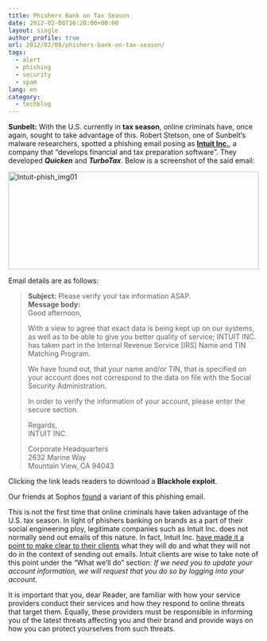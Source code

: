 ```yaml
---
title: Phishers Bank on Tax Season
date: 2012-02-08T16:20:00+00:00
layout: single
author_profile: true
url: 2012/02/08/phishers-bank-on-tax-season/
tags:
  - alert
  - phishing
  - security
  - spam
lang: en
category: 
  - techblog
---
```

**Sunbelt:** With the U.S. currently in **tax season**, online criminals have, once again, sought to take advantage of this. Robert Stetson, one of Sunbelt’s malware researchers, spotted a phishing email posing as [**Intuit Inc.**](http://en.wikipedia.org/wiki/Intuit), a company that “develops financial and tax preparation software”. They developed **_Quicken_** and **_TurboTax_**. Below is a screenshot of the said email: 

[<img title="Intuit-phish_img01" border="0" alt="Intuit-phish_img01" src="http://lh3.ggpht.com/-4HNpvZdO7vQ/TzKZrrKWBbI/AAAAAAAAEjU/2hrZCHYGmOU/Intuit-phish_img01_thumb%25255B1%25255D.png?imgmax=800" width="504" height="197" />](http://lh4.ggpht.com/-WTtSWt-JWAg/TzKZk0COMGI/AAAAAAAAEjM/Ly8oyRUDnL8/s1600-h/Intuit-phish_img01%25255B3%25255D.png) 

Email details are as follows: 

> **Subject:** Please verify your tax information ASAP.  
> **Message body:**  
> Good afternoon, 
> 
> With a view to agree that exact data is being kept up on our systems, as well as to be able to give you better quality of service; INTUIT INC. has taken part in the Internal Revenue Service [IRS] Name and TIN Matching Program. 
> 
> We have found out, that your name and/or TIN, that is specified on your account does not correspond to the data on file with the Social Security Administration. 
> 
> In order to verify the information of your account, please enter the secure section. 
> 
> Regards,  
> INTUIT INC. 
> 
> Corporate Headquarters  
> 2632 Marine Way  
> Mountain View, CA 94043

Clicking the link leads readers to download a **Blackhole exploit**. 

Our friends at Sophos [found](http://nakedsecurity.sophos.com/2012/02/07/irsquicken-spam-leads-to-exploit-kits-and-malware/) a variant of this phishing email. 

This is not the first time that online criminals have taken advantage of the U.S. tax season. In light of phishers banking on brands as a part of their social engineering ploy, legitimate companies such as Intuit Inc. does not normally send out emails of this nature. In fact, Intuit Inc. [have made it a point to make clear to their clients](http://security.intuit.com/alert.php?a=32) what they will do and what they will not do in the context of sending out emails. Intuit clients are wise to take note of this point under the “What we’ll do” section: _If we need you to update your account information, we will request that you do so by logging into your account._ 

It is important that you, dear Reader, are familiar with how your service providers conduct their services and how they respond to online threats that target them. Equally, these providers must be responsible in informing you of the latest threats affecting you and their brand and provide ways on how you can protect yourselves from such threats.